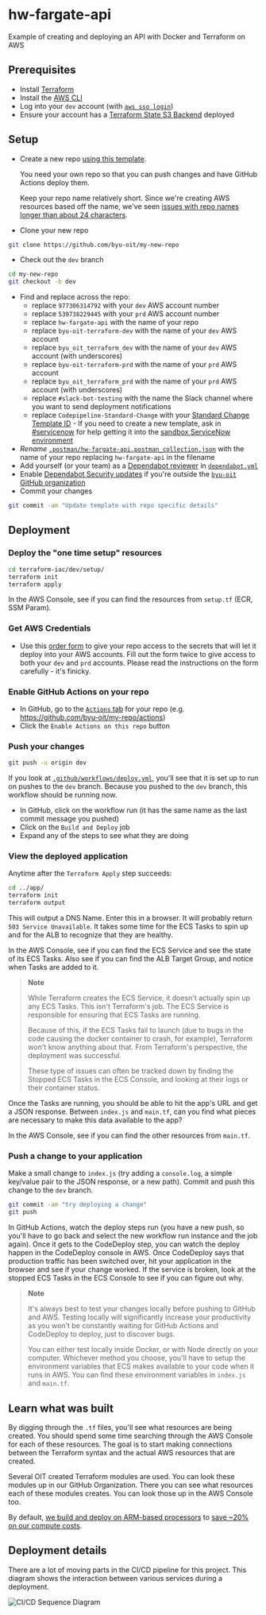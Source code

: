 # hw-fargate-api
Example of creating and deploying an API with Docker and Terraform on AWS

## Prerequisites

* Install [Terraform](https://www.terraform.io/downloads.html)
* Install the [AWS CLI](https://aws.amazon.com/cli/)
* Log into your `dev` account (with [`aws sso login`](https://awscli.amazonaws.com/v2/documentation/api/latest/reference/sso/login.html))
* Ensure your account has a [Terraform State S3 Backend](https://github.com/byu-oit/terraform-aws-backend-s3) deployed

## Setup
* Create a new repo [using this template](https://github.com/byu-oit/hw-fargate-api/generate).

  You need your own repo so that you can push changes and have GitHub Actions deploy them.
  
  Keep your repo name relatively short. Since we're creating AWS resources based off the name, we've seen [issues with repo names longer than about 24 characters](https://github.com/byu-oit/hw-fargate-api/issues/22).

* Clone your new repo
```sh
git clone https://github.com/byu-oit/my-new-repo
```
* Check out the `dev` branch 
```sh
cd my-new-repo
git checkout -b dev
```
* Find and replace across the repo:
  * replace `977306314792` with your `dev` AWS account number
  * replace `539738229445` with your `prd` AWS account number
  * replace `hw-fargate-api` with the name of your repo
  * replace `byu-oit-terraform-dev` with the name of your `dev` AWS account
  * replace `byu_oit_terraform_dev` with the name of your `dev` AWS account (with underscores)
  * replace `byu-oit-terraform-prd` with the name of your `prd` AWS account
  * replace `byu_oit_terraform_prd` with the name of your `prd` AWS account (with underscores)
  * replace `#slack-bot-testing` with the name the Slack channel where you want to send deployment notifications
  * replace `Codepipeline-Standard-Change` with your [Standard Change Template ID](https://it.byu.edu/nav_to.do?uri=%2Fu_standard_change_template_list.do) - If you need to create a new template, ask in [#servicenow](https://byu-oit.slack.com/archives/C18T2SYTT) for help getting it into the [sandbox ServiceNow environment](https://support-test.byu.edu/)
* _Rename_ [`.postman/hw-fargate-api.postman_collection.json`](.postman/hw-fargate-api.postman_collection.json) with the name of your repo replacing `hw-fargate-api` in the filename
* Add yourself (or your team) as a [Dependabot reviewer](https://docs.github.com/en/code-security/supply-chain-security/keeping-your-dependencies-updated-automatically/configuration-options-for-dependency-updates#reviewers) in [`dependabot.yml`](.github/dependabot.yml)
* Enable [Dependabot Security updates](https://github.com/byu-oit/hw-fargate-api/settings/security_analysis) if you're outside the [`byu-oit` GitHub organization](https://github.com/byu-oit)
* Commit your changes
```sh
git commit -am "Update template with repo specific details" 
```

## Deployment

### Deploy the "one time setup" resources

```sh
cd terraform-iac/dev/setup/
terraform init
terraform apply
```

In the AWS Console, see if you can find the resources from `setup.tf` (ECR, SSM Param).

### Get AWS Credentials

* Use this [order form](https://it.byu.edu/it?id=sc_cat_item&sys_id=d20809201b2d141069fbbaecdc4bcb84) to give your repo access to the secrets that will let it deploy into your AWS accounts. Fill out the form twice to give access to both your `dev` and `prd` accounts. Please read the instructions on the form carefully - it's finicky.

### Enable GitHub Actions on your repo

* In GitHub, go to the [`Actions` tab](https://github.com/byu-oit/hw-fargate-api/actions) for your repo (e.g. https://github.com/byu-oit/my-repo/actions)
* Click the `Enable Actions on this repo` button

### Push your changes

```sh
git push -u origin dev
```

If you look at [`.github/workflows/deploy.yml`](.github/workflows/deploy.yml), you'll see that it is set up to run on pushes to the `dev` branch. Because you pushed to the `dev` branch, this workflow should be running now.

* In GitHub, click on the workflow run (it has the same name as the last commit message you pushed)
* Click on the `Build and Deploy` job
* Expand any of the steps to see what they are doing

### View the deployed application

Anytime after the `Terraform Apply` step succeeds:
```sh
cd ../app/
terraform init
terraform output
```

This will output a DNS Name. Enter this in a browser. It will probably return `503 Service Unavailable`. It takes some time for the ECS Tasks to spin up and for the ALB to recognize that they are healthy.

In the AWS Console, see if you can find the ECS Service and see the state of its ECS Tasks. Also see if you can find the ALB Target Group, and notice when Tasks are added to it.

> **Note**
> 
> While Terraform creates the ECS Service, it doesn't actually spin up any ECS Tasks. This isn't Terraform's job. The ECS Service is responsible for ensuring that ECS Tasks are running.
> 
> Because of this, if the ECS Tasks fail to launch (due to bugs in the code causing the docker container to crash, for example), Terraform won't know anything about that. From Terraform's perspective, the deployment was successful.
> 
> These type of issues can often be tracked down by finding the Stopped ECS Tasks in the ECS Console, and looking at their logs or their container status.

Once the Tasks are running, you should be able to hit the app's URL and get a JSON response. Between `index.js` and `main.tf`, can you find what pieces are necessary to make this data available to the app?

In the AWS Console, see if you can find the other resources from `main.tf`.

### Push a change to your application

Make a small change to `index.js` (try adding a `console.log`, a simple key/value pair to the JSON response, or a new path). Commit and push this change to the `dev` branch.

```sh
git commit -am "try deploying a change"
git push
```

In GitHub Actions, watch the deploy steps run (you have a new push, so you'll have to go back and select the new workflow run instance and the job again). Once it gets to the CodeDeploy step, you can watch the deploy happen in the CodeDeploy console in AWS. Once CodeDeploy says that production traffic has been switched over, hit your application in the browser and see if your change worked. If the service is broken, look at the stopped ECS Tasks in the ECS Console to see if you can figure out why.

> **Note**
>
> It's always best to test your changes locally before pushing to GitHub and AWS. Testing locally will significantly increase your productivity as you won't be constantly waiting for GitHub Actions and CodeDeploy to deploy, just to discover bugs.
>
> You can either test locally inside Docker, or with Node directly on your computer. Whichever method you choose, you'll have to setup the environment variables that ECS makes available to your code when it runs in AWS. You can find these environment variables in `index.js` and `main.tf`.

## Learn what was built

By digging through the `.tf` files, you'll see what resources are being created. You should spend some time searching through the AWS Console for each of these resources. The goal is to start making connections between the Terraform syntax and the actual AWS resources that are created.

Several OIT created Terraform modules are used. You can look these modules up in our GitHub Organization. There you can see what resources each of these modules creates. You can look those up in the AWS Console too.

By default, [we build and deploy on ARM-based processors](https://github.com/byu-oit/hw-fargate-api/issues/389) to [save ~20% on our compute costs](https://aws.amazon.com/fargate/pricing/).

## Deployment details

There are a lot of moving parts in the CI/CD pipeline for this project. This diagram shows the interaction between various services during a deployment.

![CI/CD Sequence Diagram](doc/Fargate%20API%20CI%20CD.png)

